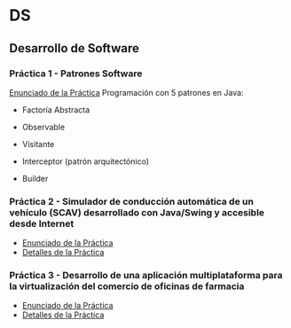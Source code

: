 # DS
## Desarrollo de Software
### Práctica 1 - Patrones Software

[Enunciado de la Práctica](https://github.com/angelrobp/DS/blob/master/Practica%201%20Patrones/Enunciados-Pr%C3%A1ctica%201.pdf)
Programación con 5 patrones en Java:

* Factoría Abstracta

* Observable

* Visitante

* Interceptor (patrón arquitectónico)

* Builder

### Práctica 2 - Simulador de conducción automática de un vehículo (SCAV) desarrollado con Java/Swing y accesible desde Internet
* [Enunciado de la Práctica](https://github.com/angelrobp/DS/blob/master/Practica%202%20SCACV/DetalleSCACV.pdf)
* [Detalles de la Práctica](https://github.com/angelrobp/DS/blob/master/Practica%202%20SCACV/SCACV.pdf)

### Práctica 3 - Desarrollo de una aplicación multiplataforma para la virtualización del comercio de oficinas de farmacia
* [Enunciado de la Práctica](https://github.com/angelrobp/DS/blob/master/Practica%203%20App%20Farmacia%20Android/Enunciado-Practica_3.pdf)
* [Detalles de la Práctica](https://github.com/angelrobp/DS/blob/master/Practica%203%20App%20Farmacia%20Android/DocumentacionApp.pdf)




